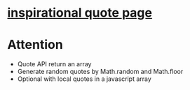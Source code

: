 # [inspirational quote page](https://raynescofield.github.io/inspirational-quotes/)
# Attention
- Quote API return an array
- Generate random quotes by Math.random and Math.floor
- Optional with local quotes in a javascript array
